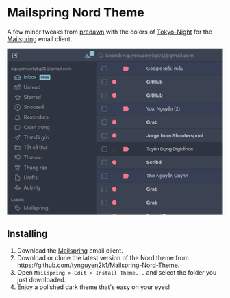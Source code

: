# Mailspring Nord Theme

A few minor tweaks from [predawn](https://github.com/asparc/predawn) with the colors of [Tokyo-Night](https://github.com/enkia/tokyo-night-vscode-theme) for
the [Mailspring](http://www.getmailspring.com/) email client.

<img src="./screenshot/Nord.png"/>

## Installing

1. Download the [Mailspring](https://getmailspring.com/) email client.
2. Download or clone the latest version of the Nord theme from <https://github.com/tynguyen2k1/Mailspring-Nord-Theme>.
3. Open `Mailspring > Edit > Install Theme...` and select the folder you just downloaded.
4. Enjoy a polished dark theme that's easy on your eyes!
